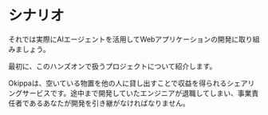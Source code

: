 # シナリオ

それでは実際にAIエージェントを活用してWebアプリケーションの開発に取り組みましょう。

最初に、このハンズオンで扱うプロジェクトについて紹介します。

Okippaは、空いている物置を他の人に貸し出すことで収益を得られるシェアリングサービスです。途中まで開発していたエンジニアが退職してしまい、事業責任者であるあなたが開発を引き継がなければなりません。


